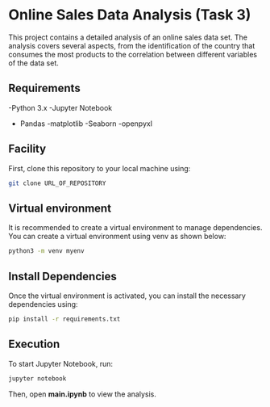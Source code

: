 # Online Sales Data Analysis (Task 3)

This project contains a detailed analysis of an online sales data set. The analysis covers several aspects, from the identification of the country that consumes the most products to the correlation between different variables of the data set.

## Requirements

-Python 3.x
-Jupyter Notebook
- Pandas
-matplotlib
-Seaborn
-openpyxl

## Facility

First, clone this repository to your local machine using:

```bash
git clone URL_OF_REPOSITORY
```

## Virtual environment

It is recommended to create a virtual environment to manage dependencies. You can create a virtual environment using venv as shown below:

```bash
python3 -m venv myenv
```

## Install Dependencies
Once the virtual environment is activated, you can install the necessary dependencies using:
```bash
pip install -r requirements.txt
```



## Execution
To start Jupyter Notebook, run:

```bash
jupyter notebook
```

Then, open **main.ipynb** to view the analysis.
